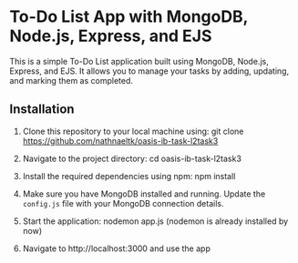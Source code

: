 # To-Do List App with MongoDB, Node.js, Express, and EJS

This is a simple To-Do List application built using MongoDB, Node.js, Express, and EJS. It allows you to manage your tasks by adding, updating, and marking them as completed.

## Installation

1. Clone this repository to your local machine using:
git clone https://github.com/nathnaeltk/oasis-ib-task-l2task3

2. Navigate to the project directory:
cd oasis-ib-task-l2task3

3. Install the required dependencies using npm:
npm install


4. Make sure you have MongoDB installed and running. Update the `config.js` file with your MongoDB connection details.

5. Start the application:
   nodemon app.js (nodemon is already installed by now)
6. Navigate to http://localhost:3000 and use the app

